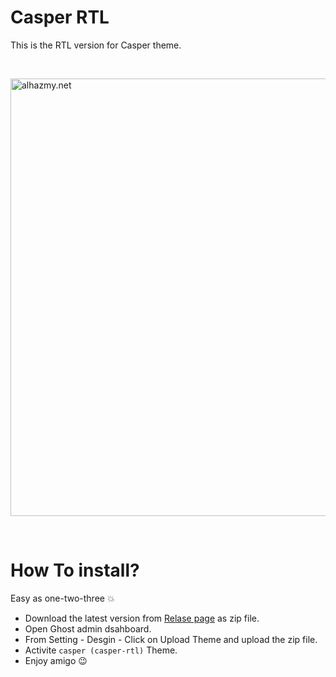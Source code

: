 # Casper RTL

This is the RTL version for Casper theme.

&nbsp;

<img width="700" alt="alhazmy.net" src="https://user-images.githubusercontent.com/4659608/55436534-3cd3f780-55a5-11e9-9160-584c6fa02692.png">


&nbsp;

# How To install?

Easy as one-two-three 💥
 
* Download the latest version from [Relase page](https://github.com/alhazmy13/ghost-casper-rtl/releases) as zip file.
* Open Ghost admin dsahboard.
* From Setting - Desgin - Click on Upload Theme and upload the zip file.
* Activite `casper (casper-rtl)` Theme.
* Enjoy amigo 😉

